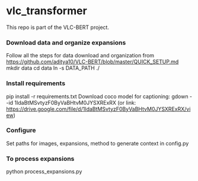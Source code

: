 # vlc_transformer
This repo is part of the VLC-BERT project.


### Download data and organize expansions
Follow all the steps for data download and organization from https://github.com/aditya10/VLC-BERT/blob/master/QUICK_SETUP.md
mkdir data
cd data
ln -s DATA_PATH ./

### Install requirements
pip install -r requirements.txt
Download coco model for captioning: gdown --id 1IdaBtMSvtyzF0ByVaBHtvM0JYSXRExRX
(or link: https://drive.google.com/file/d/1IdaBtMSvtyzF0ByVaBHtvM0JYSXRExRX/view)
### Configure 
Set paths for images, expansions, method to generate context in config.py

### To process expansions
python process_expansions.py
